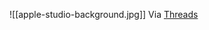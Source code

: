 ![[apple-studio-background.jpg]]
Via [Threads](https://www.threads.net/@dreamwieber/post/C7zIzIkJ73M/?xmt=AQGz3aFJjDHeMMwNw6ILS_VeHr67NVPSDGLhqgm2xgIoCg)